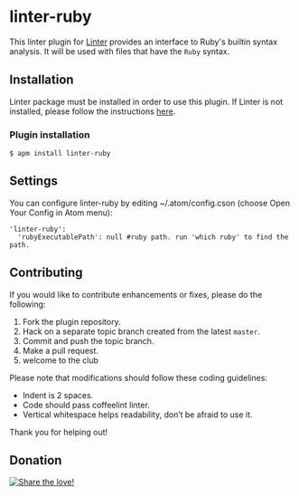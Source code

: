 linter-ruby
=========================

This linter plugin for [Linter](https://github.com/AtomLinter/Linter) provides an interface to Ruby's builtin syntax analysis. It will be used with files that have the `Ruby` syntax.

## Installation
Linter package must be installed in order to use this plugin. If Linter is not installed, please follow the instructions [here](https://github.com/AtomLinter/Linter).

### Plugin installation
```
$ apm install linter-ruby
```

## Settings
You can configure linter-ruby by editing ~/.atom/config.cson (choose Open Your Config in Atom menu):
```
'linter-ruby':
  'rubyExecutablePath': null #ruby path. run 'which ruby' to find the path.
```

## Contributing
If you would like to contribute enhancements or fixes, please do the following:

1. Fork the plugin repository.
1. Hack on a separate topic branch created from the latest `master`.
1. Commit and push the topic branch.
1. Make a pull request.
1. welcome to the club

Please note that modifications should follow these coding guidelines:

- Indent is 2 spaces.
- Code should pass coffeelint linter.
- Vertical whitespace helps readability, don’t be afraid to use it.

Thank you for helping out!

## Donation
[![Share the love!](https://chewbacco-stuff.s3.amazonaws.com/donate.png)](https://www.paypal.com/cgi-bin/webscr?cmd=_s-xclick&hosted_button_id=KXUYS4ARNHCN8)
